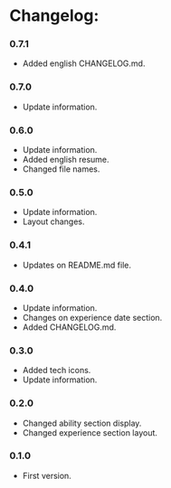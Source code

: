 Changelog:
===========

### 0.7.1
* Added english CHANGELOG.md.

### 0.7.0
* Update information.

### 0.6.0
* Update information.
* Added english resume.
* Changed file names.

### 0.5.0
* Update information.
* Layout changes.

### 0.4.1
* Updates on README.md file.

### 0.4.0
* Update information.
* Changes on experience date section.
* Added CHANGELOG.md.

### 0.3.0
* Added tech icons.
* Update information.

### 0.2.0
* Changed ability section display.
* Changed experience section layout.

### 0.1.0
* First version.
